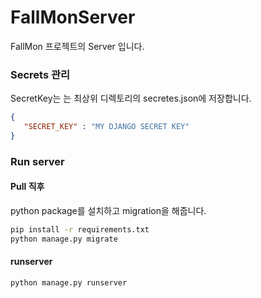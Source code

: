 # FallMonServer

FallMon 프로젝트의 Server 입니다. 


### Secrets 관리
SecretKey는 는 최상위 디렉토리의 secretes.json에 저장합니다.
```json
{
   "SECRET_KEY" : "MY DJANGO SECRET KEY"
} 
```

### Run server

#### Pull 직후
python package를 설치하고 
migration을 해줍니다.
```bash
pip install -r requirements.txt
python manage.py migrate
```

#### runserver
```bash
python manage.py runserver
```
